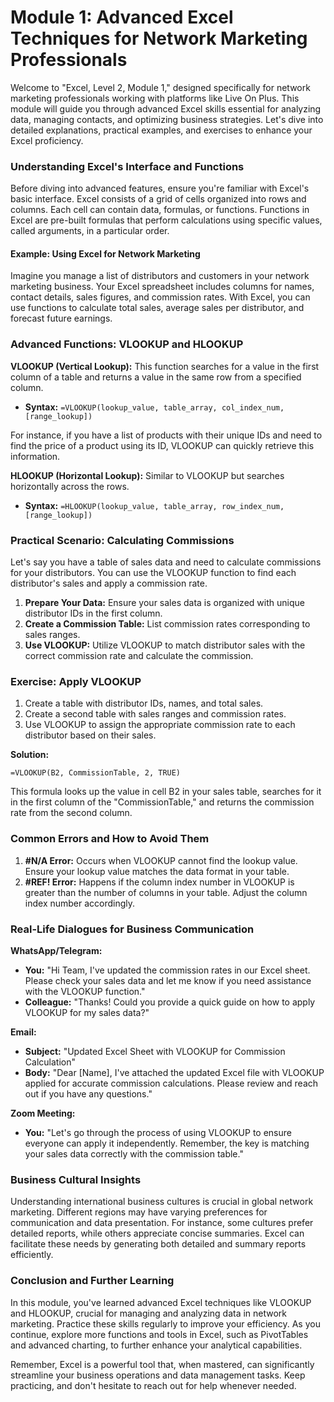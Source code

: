 # **Module 1: Advanced Excel Techniques for Network Marketing Professionals**

Welcome to "Excel, Level 2, Module 1," designed specifically for network marketing professionals working with platforms like Live On Plus. This module will guide you through advanced Excel skills essential for analyzing data, managing contacts, and optimizing business strategies. Let's dive into detailed explanations, practical examples, and exercises to enhance your Excel proficiency.

### Understanding Excel's Interface and Functions

Before diving into advanced features, ensure you're familiar with Excel's basic interface. Excel consists of a grid of cells organized into rows and columns. Each cell can contain data, formulas, or functions. Functions in Excel are pre-built formulas that perform calculations using specific values, called arguments, in a particular order.

#### Example: Using Excel for Network Marketing

Imagine you manage a list of distributors and customers in your network marketing business. Your Excel spreadsheet includes columns for names, contact details, sales figures, and commission rates. With Excel, you can use functions to calculate total sales, average sales per distributor, and forecast future earnings.

### Advanced Functions: VLOOKUP and HLOOKUP

**VLOOKUP (Vertical Lookup):** This function searches for a value in the first column of a table and returns a value in the same row from a specified column.

- **Syntax:** `=VLOOKUP(lookup_value, table_array, col_index_num, [range_lookup])`
  
For instance, if you have a list of products with their unique IDs and need to find the price of a product using its ID, VLOOKUP can quickly retrieve this information.

**HLOOKUP (Horizontal Lookup):** Similar to VLOOKUP but searches horizontally across the rows.

- **Syntax:** `=HLOOKUP(lookup_value, table_array, row_index_num, [range_lookup])`

### Practical Scenario: Calculating Commissions

Let's say you have a table of sales data and need to calculate commissions for your distributors. You can use the VLOOKUP function to find each distributor's sales and apply a commission rate.

1. **Prepare Your Data:** Ensure your sales data is organized with unique distributor IDs in the first column.
2. **Create a Commission Table:** List commission rates corresponding to sales ranges.
3. **Use VLOOKUP:** Utilize VLOOKUP to match distributor sales with the correct commission rate and calculate the commission.

### Exercise: Apply VLOOKUP

1. Create a table with distributor IDs, names, and total sales.
2. Create a second table with sales ranges and commission rates.
3. Use VLOOKUP to assign the appropriate commission rate to each distributor based on their sales.

**Solution:**

```excel
=VLOOKUP(B2, CommissionTable, 2, TRUE)
```

This formula looks up the value in cell B2 in your sales table, searches for it in the first column of the "CommissionTable," and returns the commission rate from the second column.

### Common Errors and How to Avoid Them

1. **#N/A Error:** Occurs when VLOOKUP cannot find the lookup value. Ensure your lookup value matches the data format in your table.
2. **#REF! Error:** Happens if the column index number in VLOOKUP is greater than the number of columns in your table. Adjust the column index number accordingly.

### Real-Life Dialogues for Business Communication

**WhatsApp/Telegram:**

- **You:** "Hi Team, I've updated the commission rates in our Excel sheet. Please check your sales data and let me know if you need assistance with the VLOOKUP function."
- **Colleague:** "Thanks! Could you provide a quick guide on how to apply VLOOKUP for my sales data?"

**Email:**

- **Subject:** "Updated Excel Sheet with VLOOKUP for Commission Calculation"
- **Body:** "Dear [Name], I've attached the updated Excel file with VLOOKUP applied for accurate commission calculations. Please review and reach out if you have any questions."

**Zoom Meeting:**

- **You:** "Let's go through the process of using VLOOKUP to ensure everyone can apply it independently. Remember, the key is matching your sales data correctly with the commission table."

### Business Cultural Insights

Understanding international business cultures is crucial in global network marketing. Different regions may have varying preferences for communication and data presentation. For instance, some cultures prefer detailed reports, while others appreciate concise summaries. Excel can facilitate these needs by generating both detailed and summary reports efficiently.

### Conclusion and Further Learning

In this module, you've learned advanced Excel techniques like VLOOKUP and HLOOKUP, crucial for managing and analyzing data in network marketing. Practice these skills regularly to improve your efficiency. As you continue, explore more functions and tools in Excel, such as PivotTables and advanced charting, to further enhance your analytical capabilities.

Remember, Excel is a powerful tool that, when mastered, can significantly streamline your business operations and data management tasks. Keep practicing, and don't hesitate to reach out for help whenever needed.